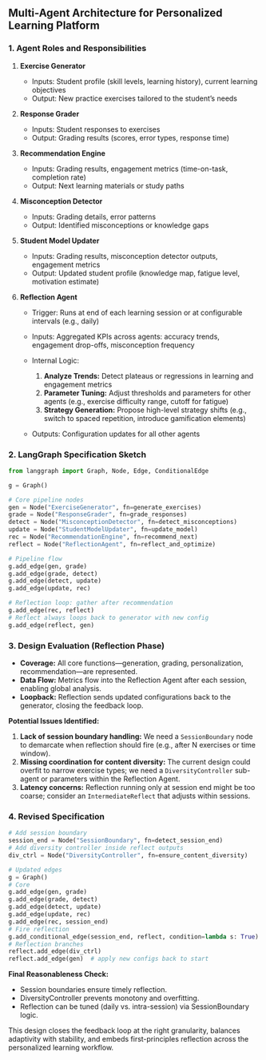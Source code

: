 ## Multi-Agent Architecture for Personalized Learning Platform

### 1. Agent Roles and Responsibilities

1. **Exercise Generator**

   * Inputs: Student profile (skill levels, learning history), current learning objectives
   * Output: New practice exercises tailored to the student’s needs

2. **Response Grader**

   * Inputs: Student responses to exercises
   * Output: Grading results (scores, error types, response time)

3. **Recommendation Engine**

   * Inputs: Grading results, engagement metrics (time-on-task, completion rate)
   * Output: Next learning materials or study paths

4. **Misconception Detector**

   * Inputs: Grading details, error patterns
   * Output: Identified misconceptions or knowledge gaps

5. **Student Model Updater**

   * Inputs: Grading results, misconception detector outputs, engagement metrics
   * Output: Updated student profile (knowledge map, fatigue level, motivation estimate)

6. **Reflection Agent**

   * Trigger: Runs at end of each learning session or at configurable intervals (e.g., daily)
   * Inputs: Aggregated KPIs across agents: accuracy trends, engagement drop-offs, misconception frequency
   * Internal Logic:

     1. **Analyze Trends:** Detect plateaus or regressions in learning and engagement metrics
     2. **Parameter Tuning:** Adjust thresholds and parameters for other agents (e.g., exercise difficulty range, cutoff for fatigue)
     3. **Strategy Generation:** Propose high-level strategy shifts (e.g., switch to spaced repetition, introduce gamification elements)
   * Outputs: Configuration updates for all other agents

### 2. LangGraph Specification Sketch

```python
from langgraph import Graph, Node, Edge, ConditionalEdge

g = Graph()

# Core pipeline nodes
gen = Node("ExerciseGenerator", fn=generate_exercises)
grade = Node("ResponseGrader", fn=grade_responses)
detect = Node("MisconceptionDetector", fn=detect_misconceptions)
update = Node("StudentModelUpdater", fn=update_model)
rec = Node("RecommendationEngine", fn=recommend_next)
reflect = Node("ReflectionAgent", fn=reflect_and_optimize)

# Pipeline flow
g.add_edge(gen, grade)
g.add_edge(grade, detect)
g.add_edge(detect, update)
g.add_edge(update, rec)

# Reflection loop: gather after recommendation
g.add_edge(rec, reflect)
# Reflect always loops back to generator with new config
g.add_edge(reflect, gen)
```

### 3. Design Evaluation (Reflection Phase)

* **Coverage:** All core functions—generation, grading, personalization, recommendation—are represented.
* **Data Flow:** Metrics flow into the Reflection Agent after each session, enabling global analysis.
* **Loopback:** Reflection sends updated configurations back to the generator, closing the feedback loop.

**Potential Issues Identified:**

1. **Lack of session boundary handling:** We need a `SessionBoundary` node to demarcate when reflection should fire (e.g., after N exercises or time window).
2. **Missing coordination for content diversity:** The current design could overfit to narrow exercise types; we need a `DiversityController` sub-agent or parameters within the Reflection Agent.
3. **Latency concerns:** Reflection running only at session end might be too coarse; consider an `IntermediateReflect` that adjusts within sessions.

### 4. Revised Specification

```python
# Add session boundary
session_end = Node("SessionBoundary", fn=detect_session_end)
# Add diversity controller inside reflect outputs
div_ctrl = Node("DiversityController", fn=ensure_content_diversity)

# Updated edges
g = Graph()
# Core
g.add_edge(gen, grade)
g.add_edge(grade, detect)
g.add_edge(detect, update)
g.add_edge(update, rec)
g.add_edge(rec, session_end)
# Fire reflection
g.add_conditional_edge(session_end, reflect, condition=lambda s: True)
# Reflection branches
reflect.add_edge(div_ctrl)
reflect.add_edge(gen)  # apply new configs back to start
```

**Final Reasonableness Check:**

* Session boundaries ensure timely reflection.
* DiversityController prevents monotony and overfitting.
* Reflection can be tuned (daily vs. intra-session) via SessionBoundary logic.

This design closes the feedback loop at the right granularity, balances adaptivity with stability, and embeds first-principles reflection across the personalized learning workflow.
